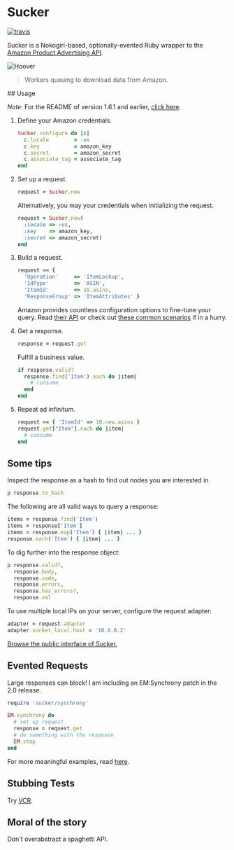# Sucker

[![travis](https://secure.travis-ci.org/papercavalier/sucker.png)](http://travis-ci.org/papercavalier/sucker)

Sucker is a Nokogiri-based, optionally-evented Ruby wrapper to the
[Amazon Product Advertising API](https://affiliate-program.amazon.co.uk/gp/advertising/api/detail/main.html).

![Hoover](https://github.com/papercavalier/sucker/raw/master/hoover.jpg)

> Workers queuing to download data from Amazon.

## Usage

_Note_: For the README of version 1.6.1 and earlier, [click here](https://github.com/papercavalier/sucker/tree/v1.6.1).

1.  Define your Amazon credentials.

    ```ruby
    Sucker.configure do |c|
      c.locale        = :us
      c.key           = amazon_key
      c.secret        = amazon_secret
      c.associate_tag = associate_tag
    end

2.  Set up a request.

    ```ruby
    request = Sucker.new
    ```

    Alternatively, you may your credentials when initializing the request.

    ```ruby
    request = Sucker.new(
      :locale => :us,
      :key    => amazon_key,
      :secret => amazon_secret)
    end
    ```

2.  Build a request.

    ```ruby
    request << {
      'Operation'     => 'ItemLookup',
      'IdType'        => 'ASIN',
      'ItemId'        => 10.asins,
      'ResponseGroup' => 'ItemAttributes' }
    ```

    Amazon provides countless configuration options to fine-tune your query. Read
    [their API](http://aws.amazon.com/archives/Product%20Advertising%20API) or 
    check out [these common scenarios](http://relishapp.com/papercavalier/sucker)
    if in a hurry.

3.  Get a response.

    ```ruby
    response = request.get
    ```

    Fulfill a business value.

    ```ruby
    if response.valid?
      response.find('Item').each do |item|
        # consume
      end
    end
    ```

4.  Repeat ad infinitum.

    ```ruby
    request << { 'ItemId' => 10.new.asins }
    request.get["Item"].each do |item|
      # consume
    end
    ```


## Some tips

Inspect the response as a hash to find out nodes you are interested in.

```ruby
p response.to_hash
```

The following are all valid ways to query a response:

```ruby
items = response.find('Item')
items = response['Item']
items = response.map('Item') { |item| ... }
response.each('Item') { |item| ... }
```

To dig further into the response object:

```ruby
p response.valid?,
  response.body,
  response.code,
  response.errors,
  response.has_errors?,
  response.xml
```

To use multiple local IPs on your server, configure the request adapter:

```ruby
adapter = request.adapter
adapter.socket_local.host = '10.0.0.2'
```

[Browse the public interface of Sucker.](http://rdoc.info/github/papercavalier/sucker/master/frames)

Evented Requests
----------------

Large responses can block! I am including an EM:Synchrony patch in the 2.0
release.

```ruby
require 'sucker/synchrony'

EM.synchrony do
  # set up request
  response = request.get
  # do something with the response
  EM.stop
end

```
For more meaningful examples, read [here](http://relishapp.com/papercavalier/sucker/evented-requests).

Stubbing Tests
--------------

Try [VCR](http://github.com/myronmarston/vcr).

Moral of the story
------------------

Don't overabstract a spaghetti API.
